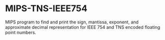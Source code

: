 # MIPS-TNS-IEEE754
MIPS program to find and print the sign, mantissa, exponent, and approximate decimal representation for IEEE 754 and TNS encoded floating point numbers.
